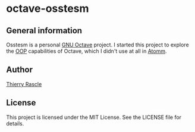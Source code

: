 # octave-osstesm


## General information

Osstesm is a personal [GNU Octave](https://www.gnu.org/software/octave)
project. I started this project to explore the
[OOP](https://en.wikipedia.org/wiki/Object-oriented_programming) capabilities
of Octave, which I didn't use at all in
[Atomm](https://github.com/thierr26/octave_atomm).


## Author

[Thierry Rascle](thierr26@free.fr)


## License

This project is licensed under the MIT License. See the LICENSE file for
details.
